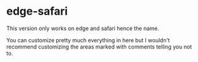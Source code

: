 # edge-safari
This version only works on edge and safari hence the name.

You can customize pretty much everything in here but I wouldn't recommend customizing the areas marked with comments telling you not to.
